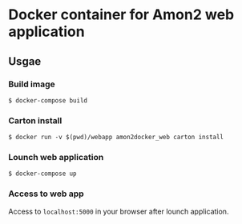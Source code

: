 # Docker container for Amon2 web application

## Usgae

### Build image

```
$ docker-compose build
```

### Carton install

```
$ docker run -v $(pwd)/webapp amon2docker_web carton install
```

### Lounch web application

```
$ docker-compose up
```

### Access to web app

Access to `localhost:5000` in your browser after lounch application.
